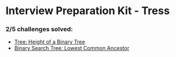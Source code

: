# Interview Preparation Kit - Tress

### **2/5** challenges solved:

* [Tree: Height of a Binary Tree](tree-height-of-a-binary-tree)
* [Binary Search Tree: Lowest Common Ancestor](binary-search-tree-lowest-common-ancestor)